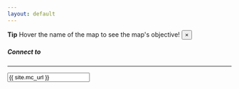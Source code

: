 ```yaml
---
layout: default
---
```


<div class="container">
    <div class="alert alert-primary alert-dismissible fade show" role="alert">
    <strong>Tip</strong> Hover the name of the map to see the map's objective!
    <button type="button" class="close" data-dismiss="alert" aria-label="Close">
        <span aria-hidden="true">&times;</span>
    </button>
    </div>
    <div class="row">
        <div class="col-md-3">
            <div class="sidebar" id="play">
                <div class="card mb-3">
                    <div class="card-body">
                        <h5 class="card-title heading">Connect to</h5>
                        <hr />
                        <input class="input" data-toggle="tooltip" data-placement="top" title="Click to select" onclick="this.select();" readonly="" type="text" value="{{ site.mc_url }}">
                    </div>
                </div>
                <div id="version-parent" class="card mb-3" style="visibility: hidden;">
                    <div class="card-body">
                        <h5 class="card-title heading">Version</h5>
                        <hr />
                        <span id="version" class="badge badge-primary w-100"></span>
                    </div>
                </div>
            </div>
        </div>
        <div class="col">
            <div class="status">
                <div class="card mb-3">
                    <div class="row no-gutters">
                        <div class="col-auto">
                            <img src="" class="card-img-left img-thumbnail" id="mapImage" onerror="this.src='{{ site.url }}/assets/images/fallback.png'">
                        </div>
                        <div class="col">
                            <div class="card-body">
                                <h5 class="card-title">
                                    <span id="matchState" style="visibility: hidden;"></span>
                                    <span id="currentMap"></span>
                                    <span id="playerCount"></span>
                                    <div id="tags"></div>
                                    <p id="nextMap"></p>
                                    <div id="players"></div>
                                    <p id="fallback"></p>
                                </h5>
                            </div>
                        </div>
                    </div>
                </div>
            </div>
        </div>
    </div>
</div>
